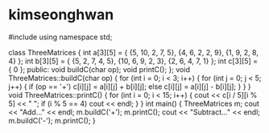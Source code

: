 # kimseonghwan


#include <iostream>
using namespace std;

class ThreeMatrices {
	int a[3][5] = { {5, 10,  2,  7,  5}, {4,  6,  2,  2,  9}, {1,  9,  2,  8,  4} };
	int b[3][5] = { {5,  2,  7,  4,  5}, {10,  6,  9,  2,  3}, {2,  6,  4,  7,  1} };
	int c[3][5] = { 0 };
public:
	void buildC(char op);
	void printC();
};
void ThreeMatrices::buildC(char op) {
	for (int i = 0; i < 3; i++) {
		for (int j = 0; j < 5; j++) {
			if (op == '+')
				c[i][j] = a[i][j] + b[i][j];
			else
				c[i][j] = a[i][j] - b[i][j];
		}
	}
}
void ThreeMatrices::printC() {
	for (int i = 0; i < 15; i++) {
		cout << c[i / 5][i % 5] << " ";
		if (i % 5 == 4)
			cout << endl;
	}
}
int main() {
	ThreeMatrices m;
	cout << "Add..." << endl;
	m.buildC('+');
	m.printC();
	cout << "Subtract..." << endl;
	m.buildC('-');
	m.printC();
}
